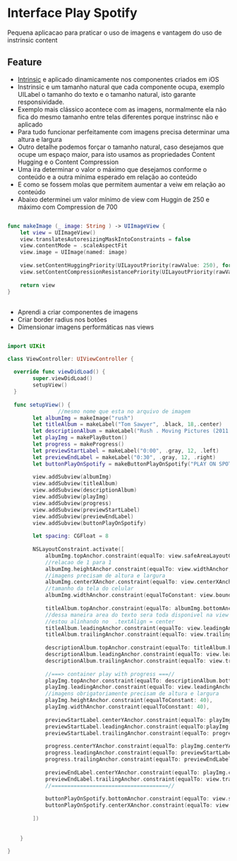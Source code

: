 # Interface Play Spotify
Pequena aplicacao para praticar o uso de imagens e vantagem do uso de instrinsic content 


## Feature
- [Intrinsic](https://www.hackingwithswift.com/example-code/uikit/what-is-a-views-intrinsic-content-size) e aplicado dinamicamente nos componentes criados em  iOS
- Instrinsic e um tamanho natural que cada componente ocupa, exemplo UILabel o tamanho do texto  e o tamanho natural, isto garante responsividade.
- Exemplo mais clássico acontece com as imagens, normalmente ela não fica do mesmo tamanho entre telas diferentes porque instrinsc não e aplicado
- Para tudo funcionar perfeitamente com imagens precisa determinar uma altura e largura 
- Outro detalhe  podemos forçar o tamanho natural, caso desejamos que ocupe um espaço maior, para isto usamos as propriedades Content Hugging e o Content Compression
- Uma ira determinar o valor o máximo que desejamos conforme o conteúdo e a outra mínima esperado em relação ao conteúdo
- E como se fossem molas que permitem aumentar a veiw em relação ao conteúdo
- Abaixo determinei um valor mínimo de view com Huggin de 250 e máximo com Compression de 700

```swift

func makeImage (_ image: String ) -> UIImageView {
	let view = UIImageView()
	view.translatesAutoresizingMaskIntoConstraints = false
	view.contentMode = .scaleAspectFit
	view.image = UIImage(named: image)
	
	view.setContentHuggingPriority(UILayoutPriority(rawValue: 250), for: .vertical)
	view.setContentCompressionResistancePriority(UILayoutPriority(rawValue: 700), for: .vertical)
	
	return view
}

```

## 
- Aprendi a criar componentes de imagens
- Criar border radius nos botões 
- Dimensionar imagens performáticas nas views




```swift

import UIKit

class ViewController: UIViewController {
	
  override func viewDidLoad() {
		super.viewDidLoad()
		setupView()
  }
	
  func setupView() {
                //mesmo nome que esta no arquivo de imagem
		let albumImg = makeImage("rush")
		let titleAlbum = makeLabel("Tom Sawyer", .black, 18,.center)
		let descriptionAlbum = makeLabel("Rush . Moving Pictures (2011 Remaster)", .gray,14,.center)
		let playImg = makePlayButton()
		let progress = makeProgress()
		let previewStartLabel = makeLabel("0:00", .gray, 12, .left)
		let previewEndLabel = makeLabel("0:30", .gray, 12, .right)
		let buttonPlayOnSpotify = makeButtonPlayOnSpotify("PLAY ON SPOTIFY")
		
		view.addSubview(albumImg)
		view.addSubview(titleAlbum)
		view.addSubview(descriptionAlbum)
		view.addSubview(playImg)
		view.addSubview(progress)
		view.addSubview(previewStartLabel)
		view.addSubview(previewEndLabel)
		view.addSubview(buttonPlayOnSpotify)
		
		let spacing: CGFloat = 8
		
		NSLayoutConstraint.activate([
			albumImg.topAnchor.constraint(equalTo: view.safeAreaLayoutGuide.topAnchor),
			//relacao de 1 para 1
			albumImg.heightAnchor.constraint(equalTo: view.widthAnchor,multiplier: 1),
			//imagens precisam de altura e largura
			albumImg.centerXAnchor.constraint(equalTo: view.centerXAnchor),
			//tamanho da tela do celular
			albumImg.widthAnchor.constraint(equalToConstant: view.bounds.width),
			
			titleAlbum.topAnchor.constraint(equalTo: albumImg.bottomAnchor,constant: spacing),
			//dessa maneira area do texto sera toda disponivel na view
			//estou alinhando no  .textAlign = center
			titleAlbum.leadingAnchor.constraint(equalTo: view.leadingAnchor,constant: spacing),
			titleAlbum.trailingAnchor.constraint(equalTo: view.trailingAnchor,constant: -spacing),
			
			descriptionAlbum.topAnchor.constraint(equalTo: titleAlbum.bottomAnchor,constant: spacing),
			descriptionAlbum.leadingAnchor.constraint(equalTo: view.leadingAnchor,constant: spacing),
			descriptionAlbum.trailingAnchor.constraint(equalTo: view.trailingAnchor,constant: -spacing),
			
			//===> container play with progress ===//
			playImg.topAnchor.constraint(equalTo: descriptionAlbum.bottomAnchor,constant: spacing),
			playImg.leadingAnchor.constraint(equalTo: view.leadingAnchor,constant: spacing),
			//imagens obrigatoriamente precisam de altura e largura
			playImg.heightAnchor.constraint(equalToConstant: 40),
			playImg.widthAnchor.constraint(equalToConstant: 40),
			
			previewStartLabel.centerYAnchor.constraint(equalTo: playImg.centerYAnchor),
			previewStartLabel.leadingAnchor.constraint(equalTo:playImg.trailingAnchor,constant: spacing),
			previewStartLabel.trailingAnchor.constraint(equalTo: progress.leadingAnchor,constant: -spacing),
			
			progress.centerYAnchor.constraint(equalTo: playImg.centerYAnchor),
			progress.leadingAnchor.constraint(equalTo: previewStartLabel.trailingAnchor,constant: spacing),
			progress.trailingAnchor.constraint(equalTo: previewEndLabel.leadingAnchor,constant: -spacing),
			
			previewEndLabel.centerYAnchor.constraint(equalTo: playImg.centerYAnchor),
			previewEndLabel.trailingAnchor.constraint(equalTo: view.trailingAnchor,constant: -spacing),
			//=====================================//
			
			buttonPlayOnSpotify.bottomAnchor.constraint(equalTo: view.safeAreaLayoutGuide.bottomAnchor,constant: -spacing),
			buttonPlayOnSpotify.centerXAnchor.constraint(equalTo: view.centerXAnchor)
			
		])
		
		
	}
	
}


```
